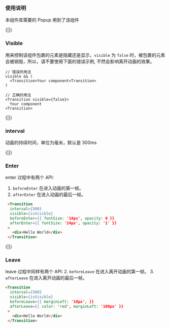 ### 使用说明
本组件库需要的 Popup 用到了该组件

{||}

### Visible

用来控制该组件包裹的元素是隐藏还是显示，`visible` 为 `false` 时，被包裹的元素会被销毁，所以，请不要使用下面的错误示例,
不然会影响离开动画的效果。
```
// 错误的用法
visible && (
  <Transition>Your component<Transition>
) 

// 正确的用法
<Transition visible={false}>
  Your component
<Transition> 
```

{||}

### interval

动画的持续时间，单位为毫米，默认是 300ms

{||}

### Enter 

enter 过程中有两个 API:
1. `beforeEnter` 在进入动画的第一帧。
2. `afterEnter` 在进入动画的最后一帧。

```html
 <Transition
  interval={500}
  visible={isVisible}
  beforeEnter={{ fontSize: '16px', opacity: 0 }}
  afterEnter={{ fontSize: '24px', opacity: '1' }}
 >
   <div>Hello World</div>
 </Transition>

```

{||}

### Leave 

leave 过程中同样有两个 API:
2. `beforeLeave` 在进入离开动画的第一帧。
3. `afterLeave` 在进入离开动画的最后一帧。

```html
<Transition
  interval={500}
  visible={isVisible}
  beforeLeave={{ marginLeft: '10px', }}
  afterLeave={{ color: 'red', marginLeft: '100px' }}
 >
   <div>Hello World</div>
 </Transition>
```